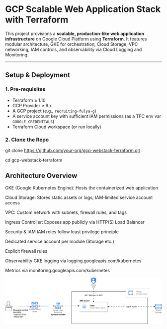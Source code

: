 # GCP Scalable Web Application Stack with Terraform

This project provisions a **scalable, production-like web application infrastructure** on Google Cloud Platform using **Terraform**. It features modular architecture, GKE for orchestration, Cloud Storage, VPC networking, IAM controls, and observability via Cloud Logging and Monitoring.

---

## Setup & Deployment

### 1. **Pre-requisites**
- Terraform ≥ 1.10
- GCP Provider ≥ 6.x
- A GCP project (e.g., `recruiting-fulya-g`)
- A service account key with sufficient IAM permissions (as a TFC env var `GOOGLE_CREDENTIALS`)
- Terraform Cloud workspace (or run locally)

### 2. **Clone the Repo**
git clone https://github.com/your-org/gcp-webstack-terraform.git

cd gcp-webstack-terraform


## Architecture Overview
GKE (Google Kubernetes Engine): Hosts the containerized web application

Cloud Storage: Stores static assets or logs; IAM-limited service account access

VPC: Custom network with subnets, firewall rules, and tags

Ingress Controller: Exposes app publicly via HTTP(S) Load Balancer

Security & IAM
IAM roles follow least privilege principle

Dedicated service account per module (Storage etc.)

Explicit firewall rules

Observability
GKE logging via logging.googleapis.com/kubernetes

Metrics via monitoring.googleapis.com/kubernetes

![Infrastructure Diagram](architecture.png)


